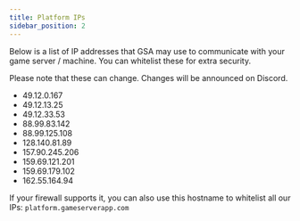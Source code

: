 ```yaml
---
title: Platform IPs
sidebar_position: 2
---
```


Below is a list of IP addresses that GSA may use to communicate with your game server / machine. You can whitelist these for extra security.

Please note that these can change. Changes will be announced on Discord.

- 49.12.0.167
- 49.12.13.25
- 49.12.33.53
- 88.99.83.142
- 88.99.125.108
- 128.140.81.89
- 157.90.245.206
- 159.69.121.201
- 159.69.179.102
- 162.55.164.94

If your firewall supports it, you can also use this hostname to whitelist all our IPs:
`platform.gameserverapp.com`